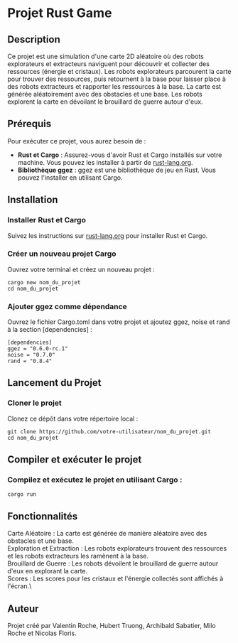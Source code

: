 # Projet Rust Game

## Description

Ce projet est une simulation d'une carte 2D aléatoire où des robots explorateurs et extracteurs naviguent pour découvrir et collecter des ressources (énergie et cristaux). Les robots explorateurs parcourent la carte pour trouver des ressources, puis retournent à la base pour laisser place à des robots extracteurs et rapporter les ressources à la base. La carte est générée aléatoirement avec des obstacles et une base. Les robots explorent la carte en dévoilant le brouillard de guerre autour d'eux.

## Prérequis

Pour exécuter ce projet, vous aurez besoin de :

- **Rust et Cargo** : Assurez-vous d'avoir Rust et Cargo installés sur votre machine. Vous pouvez les installer à partir de [rust-lang.org](https://www.rust-lang.org/).
- **Bibliothèque ggez** : ggez est une bibliothèque de jeu en Rust. Vous pouvez l'installer en utilisant Cargo.

## Installation

### Installer Rust et Cargo

Suivez les instructions sur [rust-lang.org](https://www.rust-lang.org/) pour installer Rust et Cargo.

### Créer un nouveau projet Cargo

Ouvrez votre terminal et créez un nouveau projet :

```
cargo new nom_du_projet
cd nom_du_projet
```
### Ajouter ggez comme dépendance
Ouvrez le fichier Cargo.toml dans votre projet et ajoutez ggez, noise et rand à la section [dependencies] :

```
[dependencies]
ggez = "0.6.0-rc.1"
noise = "0.7.0"
rand = "0.8.4"
```
## Lancement du Projet
### Cloner le projet
Clonez ce dépôt dans votre répertoire local :

```
git clone https://github.com/votre-utilisateur/nom_du_projet.git
cd nom_du_projet
```
## Compiler et exécuter le projet
### Compilez et exécutez le projet en utilisant Cargo :

```
cargo run
```
## Fonctionnalités
Carte Aléatoire : La carte est générée de manière aléatoire avec des obstacles et une base.\
Exploration et Extraction : Les robots explorateurs trouvent des ressources et les robots extracteurs les ramènent à la base.\
Brouillard de Guerre : Les robots dévoilent le brouillard de guerre autour d'eux en explorant la carte.\
Scores : Les scores pour les cristaux et l'énergie collectés sont affichés à l'écran.\
## Auteur
Projet créé par Valentin Roche, Hubert Truong, Archibald Sabatier, Milo Roche et Nicolas Floris.
